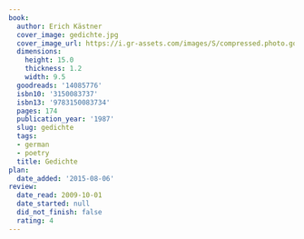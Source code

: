 ```yaml
---
book:
  author: Erich Kästner
  cover_image: gedichte.jpg
  cover_image_url: https://i.gr-assets.com/images/S/compressed.photo.goodreads.com/books/1337632596l/14085776._SX98_.jpg
  dimensions:
    height: 15.0
    thickness: 1.2
    width: 9.5
  goodreads: '14085776'
  isbn10: '3150083737'
  isbn13: '9783150083734'
  pages: 174
  publication_year: '1987'
  slug: gedichte
  tags:
  - german
  - poetry
  title: Gedichte
plan:
  date_added: '2015-08-06'
review:
  date_read: 2009-10-01
  date_started: null
  did_not_finish: false
  rating: 4
---
```

